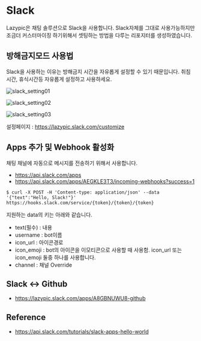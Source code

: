 # Slack
Lazypic은 채팅 솔루션으로 Slack을 사용합니다.
Slack자체를 그대로 사용가능하지만 조금더 커스터마이징 하기위해서
셋팅하는 방법을 다루는 리포지터를 생성하였습니다.

## 방해금지모드 사용법
Slack을 사용하는 이유는 방해금지 시간을 자유롭게 설정할 수 있기 때문입니다.
취침시간, 휴식시간등 자유롭게 설정하고 사용하세요.

![slack_setting01](https://user-images.githubusercontent.com/1149996/49338806-974a5f00-f66a-11e8-8df2-7acd35f808da.png)

![slack_setting02](https://user-images.githubusercontent.com/1149996/49338807-974a5f00-f66a-11e8-86b0-8806efc7a829.png)

![slack_setting03](https://user-images.githubusercontent.com/1149996/49338809-974a5f00-f66a-11e8-8867-14f1989df591.png)


설정페이지 : https://lazypic.slack.com/customize

## Apps 추가 및 Webhook 활성화
채팅 채널에 자동으로 메시지를 전송하기 위해서 사용합니다.

- https://api.slack.com/apps
- https://api.slack.com/apps/AEGKLE3T3/incoming-webhooks?success=1

```
$ curl -X POST -H 'Content-type: application/json' --data '{"text":"Hello, Slack!"}' https://hooks.slack.com/service/{token}/{token}/{token}
```

지원하는 data의 키는 아래와 같습니다.
- text(필수) : 내용
- username : bot이름
- icon_url : 아이콘경로
- icon_emoji : bot의 아이콘을 이모티콘으로 사용할 때 사용함. icon_url 또는 icon_emoji 둘중 하나를 사용합니다.
- channel : 채널 Override

## Slack <-> Github
- https://lazypic.slack.com/apps/A8GBNUWU8-github

## Reference
- https://api.slack.com/tutorials/slack-apps-hello-world
